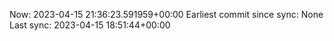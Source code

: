 Now: 2023-04-15 21:36:23.591959+00:00 Earliest commit since sync: None Last sync: 2023-04-15 18:51:44+00:00
